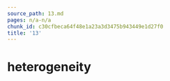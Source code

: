 ```yaml
---
source_path: 13.md
pages: n/a-n/a
chunk_id: c30cfbeca64f48e1a23a3d3475b943449e1d27f0
title: '13'
---
```

# heterogeneity
